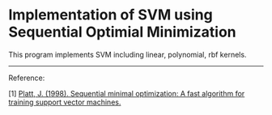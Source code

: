 # Implementation of SVM using Sequential Optimial Minimization

This program implements SVM including linear, polynomial, rbf kernels.

<hr />

Reference:

[1] <a href= "http://luthuli.cs.uiuc.edu/~daf/courses/optimization/Papers/smoTR.pdf">
Platt, J. (1998). Sequential minimal optimization: A fast algorithm for training support vector machines. </a>